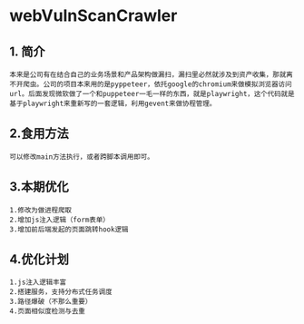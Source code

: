 # webVulnScanCrawler
## 1. 简介
    本来是公司有在结合自己的业务场景和产品架构做漏扫，漏扫里必然就涉及到资产收集，那就离不开爬虫。公司的项目本来用的是pyppeteer，依托google的chromium来做模拟浏览器访问url。后面发现微软做了一个和puppeteer一毛一样的东西，就是playwright，这个代码就是基于playwright来重新写的一套逻辑，利用gevent来做协程管理。
## 2.食用方法
    可以修改main方法执行，或者跨脚本调用即可。
## 3.本期优化
    1.修改为做进程爬取
    2.增加js注入逻辑（form表单）
    3.增加前后端发起的页面跳转hook逻辑
## 4.优化计划
    1.js注入逻辑丰富
    2.搭建服务，支持分布式任务调度
    3.路径爆破（不那么重要）
    4.页面相似度检测与去重